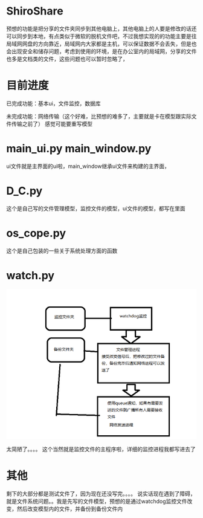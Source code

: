 # ShiroShare

预想的功能是把分享的文件夹同步到其他电脑上，其他电脑上的人要是修改的话还可以同步到本地，有点类似于微软的脱机文件吧，不过我想实现的的功能主要是往局域网网盘的方向靠近，局域网内大家都是主机，可以保证数据不会丢失，但是也会出现安全和储存问题，考虑到使用的环境，是在办公室内的局域网，分享的文件也多是文档类的文件，这些问题也可以暂时忽略了，
# 目前进度
已完成功能：基本ui，文件监控，数据库

未完成功能：网络传输（这个好难，比预想的难多了，主要就是卡在模型跟实际文件传输之前了）
感觉可能要重写模型
# main_ui.py main_window.py
ui文件就是主界面的ui啦，main_window继承ui文件来构建的主界面，

# D_C.py
这个是自己写的文件管理模型，监控文件的模型，ui文件的模型，都写在里面

# os_cope.py
这个是自己包装的一些关于系统处理方面的函数

# watch.py
![流程图](Pic/watch.png)

太简陋了。。。。
这个当然就是监控文件的主程序啦，详细的监控进程我都写进去了

# 其他
剩下的大部分都是测试文件了，因为现在还没写完。。。。
说实话现在遇到了障碍，就是文件系统问题。。我是先写的文件模型，预想的是通过watchdog监控文件改变，然后改变模型内的文件，并备份到备份文件内
